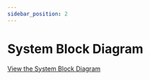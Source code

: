 ```yaml
---
sidebar_position: 2
---
```


# System Block Diagram

[View the System Block Diagram](../../static/img/SystemBlockDiagram.pdf)